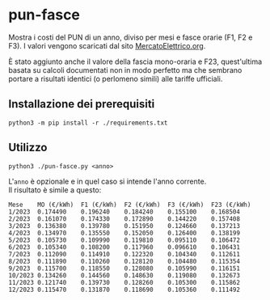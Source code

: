 # pun-fasce

Mostra i costi del PUN di un anno, diviso per mesi e fasce orarie (F1, F2 e F3).
I valori vengono scaricati dal sito [MercatoElettrico.org](https://www.mercatoelettrico.org/It/Default.aspx).

È stato aggiunto anche il valore della fascia mono-oraria e F23, quest'ultima basata su calcoli documentati non in modo perfetto ma che sembrano portare a risultati identici (o perlomeno simili) alle tariffe ufficiali.

## Installazione dei prerequisiti

`python3 -m pip install -r ./requirements.txt`

## Utilizzo

`python3 ./pun-fasce.py <anno>`

L'`anno` è opzionale e in quel caso si intende l'anno corrente.  
Il risultato è simile a questo:

```text
Mese	MO (€/kWh)	F1 (€/kWh)	F2 (€/kWh)	F3 (€/kWh)	F23 (€/kWh)
1/2023	0.174490	0.196240	0.184240	0.155100	0.168504
2/2023	0.161070	0.174330	0.172890	0.144220	0.157408
3/2023	0.136380	0.139780	0.151950	0.124660	0.137213
4/2023	0.134970	0.135550	0.152050	0.126400	0.138199
5/2023	0.105730	0.109990	0.119810	0.095110	0.106472
6/2023	0.105340	0.108200	0.117960	0.096610	0.106431
7/2023	0.112090	0.114910	0.122320	0.104340	0.112611
8/2023	0.111890	0.110260	0.128120	0.104480	0.115354
9/2023	0.115700	0.118550	0.128080	0.105990	0.116151
10/2023	0.134260	0.144560	0.148630	0.119080	0.132673
11/2023	0.121740	0.139730	0.128260	0.105300	0.115862
12/2023	0.115470	0.131870	0.118690	0.105360	0.111492
```
